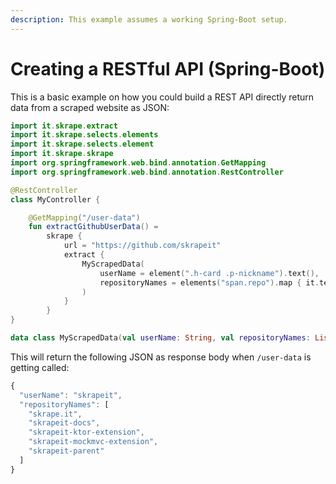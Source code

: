 ```yaml
---
description: This example assumes a working Spring-Boot setup.
---
```


# Creating a RESTful API \(Spring-Boot\)

This is a basic example on how you could build a REST API directly return data from a scraped website as JSON:

```kotlin
import it.skrape.extract
import it.skrape.selects.elements
import it.skrape.selects.element
import it.skrape.skrape
import org.springframework.web.bind.annotation.GetMapping
import org.springframework.web.bind.annotation.RestController

@RestController
class MyController {

    @GetMapping("/user-data")
    fun extractGithubUserData() =
        skrape {
            url = "https://github.com/skrapeit"
            extract {
                MyScrapedData(
                    userName = element(".h-card .p-nickname").text(),
                    repositoryNames = elements("span.repo").map { it.text() }
                )
            }
        }
}

data class MyScrapedData(val userName: String, val repositoryNames: List<String>)
```

This will return the following JSON as response body when `/user-data` is getting called: 

```javascript
{
  "userName": "skrapeit",
  "repositoryNames": [
    "skrape.it",
    "skrapeit-docs",
    "skrapeit-ktor-extension",
    "skrapeit-mockmvc-extension",
    "skrapeit-parent"
  ]
}
```

